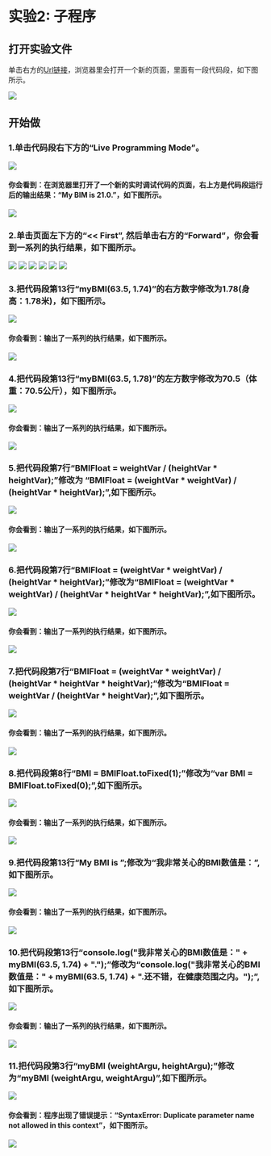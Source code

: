 # 实验2:  子程序


## 打开实验文件

单击右方的[Url链接](http://pythontutor.com/visualize.html#code=var%20weightVar,%20heightVar,%20BMIFloat,%20BMI%3B%20%20%20%20%0A%0Afunction%20myBMI%20%28weightArgu,%20heightArgu%29%20%7B%20%20%20%0A%20%20%20%20weightVar%20%3D%20weightArgu%3B%20%20%20%20%20%20%20%20%20%20%0A%20%20%20%20heightVar%20%3D%20heightArgu%3B%20%20%20%20%20%20%20%20%0A%0A%20%20%20%20BMIFloat%20%3D%20weightVar%20/%20%28heightVar%20*%20heightVar%29%3B%20%0A%20%20%20%20BMI%20%3D%20BMIFloat.toFixed%281%29%3B%20%20%20%20%0A%0A%20%20%20%20return%20BMI%3B%0A%7D%0A%0Aconsole.log%28%22My%20BMI%20is%20%22%20%2B%20myBMI%2863.5,%201.74%29%20%2B%20%22.%22%29%3B&cumulative=false&heapPrimitives=nevernest&mode=edit&origin=opt-frontend.js&py=js&rawInputLstJSON=%5B%5D&textReferences=false)，浏览器里会打开一个新的页面，里面有一段代码段，如下图所示。

![](/images/章1-快速掌握编程的基础知识/子程序/0.bmp)

## 开始做

### 1.单击代码段右下方的“Live Programming Mode”。

![](/images/章1-快速掌握编程的基础知识/子程序/1a.bmp)

#### 你会看到：在浏览器里打开了一个新的实时调试代码的页面，右上方是代码段运行后的输出结果：“My BIM is 21.0.”，如下图所示。

![](/images/章1-快速掌握编程的基础知识/子程序/1b.bmp)

### 2.单击页面左下方的“<< First”, 然后单击右方的“Forward”，你会看到一系列的执行结果，如下图所示。

![](/images/章1-快速掌握编程的基础知识/子程序/2b1.bmp)
![](/images/章1-快速掌握编程的基础知识/子程序/2b2.bmp)
![](/images/章1-快速掌握编程的基础知识/子程序/2b3.bmp)
![](/images/章1-快速掌握编程的基础知识/子程序/2b4.bmp)
![](/images/章1-快速掌握编程的基础知识/子程序/2b5.bmp)
![](/images/章1-快速掌握编程的基础知识/子程序/2b6.bmp)

### 3.把代码段第13行“myBMI(63.5, 1.74)”的右方数字修改为1.78(身高：1.78米)，如下图所示。

![](/images/章1-快速掌握编程的基础知识/子程序/3a.bmp)

#### 你会看到：输出了一系列的执行结果，如下图所示。

![](/images/章1-快速掌握编程的基础知识/子程序/3b.bmp)

### 4.把代码段第13行“myBMI(63.5, 1.78)”的左方数字修改为70.5（体重：70.5公斤），如下图所示。

![](/images/章1-快速掌握编程的基础知识/子程序/4a.bmp)

#### 你会看到：输出了一系列的执行结果，如下图所示。

![](/images/章1-快速掌握编程的基础知识/子程序/4b.bmp)

### 5.把代码段第7行“BMIFloat = weightVar / (heightVar * heightVar);”修改为 “BMIFloat = (weightVar * weightVar) / (heightVar * heightVar);”,如下图所示。

![](/images/章1-快速掌握编程的基础知识/子程序/5a.bmp)

#### 你会看到：输出了一系列的执行结果，如下图所示。

![](/images/章1-快速掌握编程的基础知识/子程序/5b.bmp)

### 6.把代码段第7行“BMIFloat = (weightVar * weightVar) / (heightVar * heightVar);”修改为“BMIFloat = (weightVar * weightVar) / (heightVar * heightVar * heightVar);”,如下图所示。

![](/images/章1-快速掌握编程的基础知识/子程序/6a.bmp)

#### 你会看到：输出了一系列的执行结果，如下图所示。

![](/images/章1-快速掌握编程的基础知识/子程序/6b.bmp)

### 7.把代码段第7行“BMIFloat = (weightVar * weightVar) / (heightVar * heightVar * heightVar);”修改为“BMIFloat = weightVar / (heightVar * heightVar);”,如下图所示。

![](/images/章1-快速掌握编程的基础知识/子程序/7a.bmp)

#### 你会看到：输出了一系列的执行结果，如下图所示。

![](/images/章1-快速掌握编程的基础知识/子程序/7b.bmp)

### 8.把代码段第8行“BMI = BMIFloat.toFixed(1);”修改为“var BMI = BMIFloat.toFixed(0);”,如下图所示。

![](/images/章1-快速掌握编程的基础知识/子程序/8a.bmp)

#### 你会看到：输出了一系列的执行结果，如下图所示。

![](/images/章1-快速掌握编程的基础知识/子程序/8b.bmp)

### 9.把代码段第13行“My BMI is ”;修改为“我非常关心的BMI数值是：”,如下图所示。

![](/images/章1-快速掌握编程的基础知识/子程序/9a.bmp)

#### 你会看到：输出了一系列的执行结果，如下图所示。

![](/images/章1-快速掌握编程的基础知识/子程序/9b.bmp)

### 10.把代码段第13行“console.log("我非常关心的BMI数值是：" + myBMI(63.5, 1.74) + ".");”修改为“console.log("我非常关心的BMI数值是：" + myBMI(63.5, 1.74) + ".还不错，在健康范围之内。");”,如下图所示。

![](/images/章1-快速掌握编程的基础知识/子程序/10a.bmp)

#### 你会看到：输出了一系列的执行结果，如下图所示。

![](/images/章1-快速掌握编程的基础知识/子程序/10b.bmp)

### 11.把代码段第3行“myBMI (weightArgu, heightArgu);”修改为“myBMI (weightArgu, weightArgu)”,如下图所示。

![](/images/章1-快速掌握编程的基础知识/子程序/11a.bmp)

#### 你会看到：程序出现了错误提示：“SyntaxError: Duplicate parameter name not allowed in this context”，如下图所示。

![](/images/章1-快速掌握编程的基础知识/子程序/11b.bmp)





